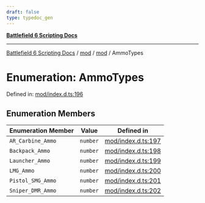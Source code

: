 ```yaml
---
draft: false
type: typedoc_gen
---
```


[**Battlefield 6 Scripting Docs**](../../../_index.md)

***

[Battlefield 6 Scripting Docs](../../../_index.md) / [mod](../../_index.md) / [mod](../_index.md) / AmmoTypes

# Enumeration: AmmoTypes

Defined in: [mod/index.d.ts:196](https://github.com/battlefield-portal-community/portal-docs/blob/6d87e21c5922a3efb03c634dbe98e5fe6e797672/generators/santiago/mod/index.d.ts#L196)

## Enumeration Members

| Enumeration Member | Value | Defined in |
| ------ | ------ | ------ |
| <a id="ar_carbine_ammo"></a> `AR_Carbine_Ammo` | `number` | [mod/index.d.ts:197](https://github.com/battlefield-portal-community/portal-docs/blob/6d87e21c5922a3efb03c634dbe98e5fe6e797672/generators/santiago/mod/index.d.ts#L197) |
| <a id="backpack_ammo"></a> `Backpack_Ammo` | `number` | [mod/index.d.ts:198](https://github.com/battlefield-portal-community/portal-docs/blob/6d87e21c5922a3efb03c634dbe98e5fe6e797672/generators/santiago/mod/index.d.ts#L198) |
| <a id="launcher_ammo"></a> `Launcher_Ammo` | `number` | [mod/index.d.ts:199](https://github.com/battlefield-portal-community/portal-docs/blob/6d87e21c5922a3efb03c634dbe98e5fe6e797672/generators/santiago/mod/index.d.ts#L199) |
| <a id="lmg_ammo"></a> `LMG_Ammo` | `number` | [mod/index.d.ts:200](https://github.com/battlefield-portal-community/portal-docs/blob/6d87e21c5922a3efb03c634dbe98e5fe6e797672/generators/santiago/mod/index.d.ts#L200) |
| <a id="pistol_smg_ammo"></a> `Pistol_SMG_Ammo` | `number` | [mod/index.d.ts:201](https://github.com/battlefield-portal-community/portal-docs/blob/6d87e21c5922a3efb03c634dbe98e5fe6e797672/generators/santiago/mod/index.d.ts#L201) |
| <a id="sniper_dmr_ammo"></a> `Sniper_DMR_Ammo` | `number` | [mod/index.d.ts:202](https://github.com/battlefield-portal-community/portal-docs/blob/6d87e21c5922a3efb03c634dbe98e5fe6e797672/generators/santiago/mod/index.d.ts#L202) |
